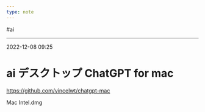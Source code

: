 ```yaml
---
type: note
---
```


#ai

---
2022-12-08  09:25

# ai  デスクトップ ChatGPT for mac

https://github.com/vincelwt/chatgpt-mac

Mac Intel.dmg

